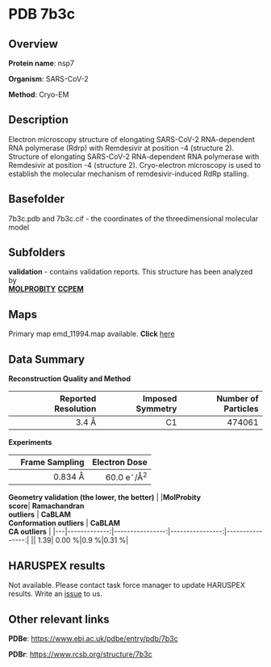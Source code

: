# PDB 7b3c

## Overview

**Protein name**: nsp7

**Organism**: SARS-CoV-2

**Method**: Cryo-EM

## Description

Electron microscopy structure of elongating SARS-CoV-2 RNA-dependent RNA polymerase (Rdrp) with Remdesivir at position -4 (structure 2). Structure of elongating SARS-CoV-2 RNA-dependent RNA polymerase with Remdesivir at position -4 (structure 2). Cryo-electron microscopy is used to establish the molecular mechanism of remdesivir-induced RdRp stalling.

## Basefolder

7b3c.pdb and 7b3c.cif - the coordinates of the threedimensional molecular model

## Subfolders





**validation** - contains validation reports. This structure has been analyzed by <br>  [**MOLPROBITY**](https://github.com/thorn-lab/coronavirus_structural_task_force/tree/master/pdb/nsp7/SARS-CoV-2/7b3c/validation/molprobity)   [**CCPEM**](https://github.com/thorn-lab/coronavirus_structural_task_force/tree/master/pdb/nsp7/SARS-CoV-2/7b3c/validation/ccpem-validation) 



## Maps

Primary map emd_11994.map available. **Click** [here](http://ftp.wwpdb.org/pub/emdb/structures/EMD-11994/map/) 

## Data Summary
**Reconstruction Quality and Method**

|   | Reported Resolution | Imposed Symmetry | Number of Particles |
|---|-------------:|----------------:|--------------:|
|   |3.4 Å|C1|474061|

**Experiments**

|   | Frame Sampling | Electron Dose |
|---|-------------:|----------------:|
|   |0.834 Å|60.0 e<sup>-</sup>/Å<sup>2</sup>|

**Geometry validation (the lower, the better)**
|   |**MolProbity<br>score**| **Ramachandran<br>outliers** | **CaBLAM<br>Conformation outliers** | **CaBLAM<br>CA outliers** |
|---|-------------:|----------------:|----------------:|----------------:|
||  1.39|  0.00 %|0.9 %|0.31 %|

## HARUSPEX results

Not available. Please contact task force manager to update HARUSPEX results. Write an [issue](https://github.com/thorn-lab/coronavirus_structural_task_force/issues) to us.

## Other relevant links 
**PDBe**:  https://www.ebi.ac.uk/pdbe/entry/pdb/7b3c
 
**PDBr**: https://www.rcsb.org/structure/7b3c 
